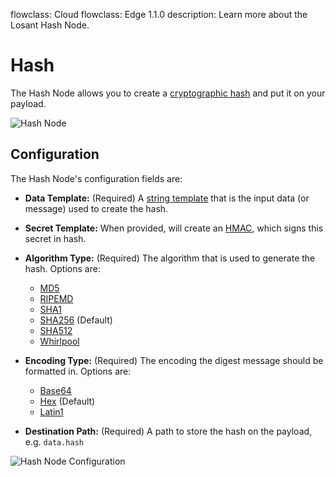 flowclass: Cloud
flowclass: Edge 1.1.0
description: Learn more about the Losant Hash Node.

# Hash

The Hash Node allows you to create a [cryptographic hash](https://en.wikipedia.org/wiki/Cryptographic_hash_function) and put it on your payload.

![Hash Node](/images/workflows/logic/hash.png "Hash Node")

## Configuration

The Hash Node's configuration fields are:

* **Data Template:** (Required) A [string template](/workflows/accessing-payload-data/#string-templates) that is the input data (or message) used to create the hash.
* **Secret Template:** When provided, will create an [HMAC](https://en.wikipedia.org/wiki/HMAC), which signs this secret in hash.
* **Algorithm Type:** (Required) The algorithm that is used to generate the hash. Options are:

    * [MD5](https://en.wikipedia.org/wiki/MD5)
    * [RIPEMD](https://en.wikipedia.org/wiki/RIPEMD)
    * [SHA1](https://en.wikipedia.org/wiki/SHA-1)
    * [SHA256](https://en.wikipedia.org/wiki/SHA-2) (Default)
    * [SHA512](https://en.wikipedia.org/wiki/SHA-2)
    * [Whirlpool](https://en.wikipedia.org/wiki/Whirlpool_(cryptography))

* **Encoding Type:** (Required) The encoding the digest message should be formatted in. Options are:

    * [Base64](https://en.wikipedia.org/wiki/Base64)
    * [Hex](https://en.wikipedia.org/wiki/Hexadecimal) (Default)
    * [Latin1](https://en.wikipedia.org/wiki/ISO/IEC_8859-1)

* **Destination Path:** (Required) A path to store the hash on the payload, e.g. `data.hash`

![Hash Node Configuration](/images/workflows/logic/hash-configuration.png "Hash Node Configuration")
